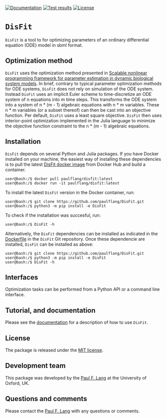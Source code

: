 [![Documentation](https://readthedocs.org/projects/disfit/badge/?version=latest)](https://disfit.readthedocs.io/en/documentation/)
[![Test results](https://circleci.com/gh/paulflang/disfit.svg?style=svg)](https://app.circleci.com/pipelines/github/paulflang/DisFit)
[![License](https://img.shields.io/github/license/paulflang/disfit.svg)](LICENSE)

# `DisFit`

`DisFit` is a tool to for optimizing parameters of an ordinary differential equation (ODE) model in sbml format.

## Optimization method

`DisFit` uses the optimization method presented in [Scalable nonlinear programming framework for parameter estimation in dynamic biological system models](https://journals.plos.org/ploscompbiol/article?id=10.1371/journal.pcbi.1006828). In brief, contrary to typical parameter optimization methods for ODE systems, `DisFit` does not rely on simulation of the ODE system. Instead `DisFit` uses an implicit Euler scheme to time-discretize an ODE system of n equations into m time steps. This transforms the ODE system into a system of n * (m - 1) algebraic equations with n * m variables. These n * m variables (or a subset thereof) can then be cast into an objective function. Per default, `DisFit` uses a least square objective. `DisFit` then uses interior-point optimization implemented in the Julia language to minimize the objective function constraint to the n * (m - 1) algebraic equations.

## Installation

`DisFit` depends on several Python and Julia packages. If you have Docker installed on your machine, the easiest way of installing these dependencies is to pull the latest [DisFit docker image](https://hub.docker.com/repository/docker/paulflang/disfit) from Docker Hub and build a container.
  ```
  user@bash:/$ docker pull paulflang/disfit:latest
  user@bash:/$ docker run -it paulflang/disfit:latest
  ```
To install the latest `DisFit` version in the Docker container, run:
  ```
  user@bash:/$ git clone https://github.com/paulflang/DisFit.git
  user@bash:/$ python3 -m pip install -e DisFit
  ```
To check if the installation was succesful, run:
  ```
  user@bash:/$ DisFit -h
  ```

Alternatively, the `DisFit` dependencies can be installed as indicated in the [Dockerfile](https://github.com/paulflang/DisFit/blob/master/Dockerfile) in the `DisFit` Git repository. Once these dependencie are installed, `DisFit` can be installed as above:
  ```
  user@bash:/$ git clone https://github.com/paulflang/DisFit.git
  user@bash:/$ python3 -m pip install -e DisFit
  user@bash:/$ DisFit -h
  ```

## Interfaces

Optimization tasks can be performed from a Python API or a command line interface.

## Tutorial, and documentation
Please see the [documentation](https://disfit.readthedocs.io/en/documentation/index.html) for a description of how to use `DisFit`. 

## License
The package is released under the [MIT license](LICENSE).

## Development team
This package was developed by the [Paul F. Lang](https://www.linkedin.com/in/paul-lang-7b54a81a3/) at the University of Oxford, UK.


## Questions and comments
Please contact the [Paul F. Lang](mailto:paul.lang@wolfson.ox.ac.uk) with any questions or comments.
